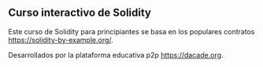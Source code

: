 ## Curso interactivo de Solidity

Este curso de Solidity para principiantes se basa en los populares contratos https://solidity-by-example.org/.

Desarrollados por la plataforma educativa p2p https://dacade.org.